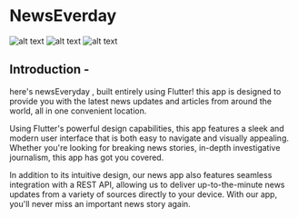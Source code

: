 # NewsEverday

![alt text](https://github.com/SunayBhoyar/NewsEveryday/blob/master/!!%20CHECK%20THIS%20FOLDER/mainMock.png?raw=true)
![alt text](https://github.com/SunayBhoyar/NewsEveryday/blob/master/!!%20CHECK%20THIS%20FOLDER/page2.png/mainMock.png?raw=true)
![alt text](https://github.com/SunayBhoyar/NewsEveryday/blob/master/!!%20CHECK%20THIS%20FOLDER/page3.png/mainMock.png?raw=true)

## Introduction - 
here's newsEveryday , built entirely using Flutter! this app is designed to provide you with the latest news updates and articles from around the world, all in one convenient location.

Using Flutter's powerful design capabilities, this app features a sleek and modern user interface that is both easy to navigate and visually appealing. Whether you're looking for breaking news stories, in-depth investigative journalism, this app has got you covered.

In addition to its intuitive design, our news app also features seamless integration with a REST API, allowing us to deliver up-to-the-minute news updates from a variety of sources directly to your device. With our app, you'll never miss an important news story again.

